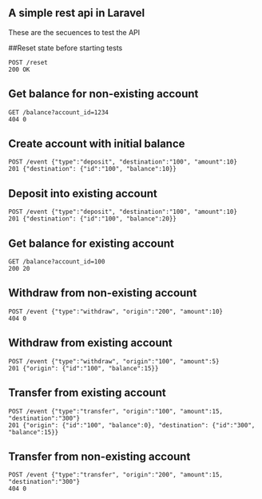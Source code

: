 ## A simple rest api in Laravel
These are the secuences to test the API

##Reset state before starting tests
```
POST /reset
200 OK
```

## Get balance for non-existing account
```
GET /balance?account_id=1234
404 0
```

## Create account with initial balance
```
POST /event {"type":"deposit", "destination":"100", "amount":10}
201 {"destination": {"id":"100", "balance":10}}
```

## Deposit into existing account
```
POST /event {"type":"deposit", "destination":"100", "amount":10}
201 {"destination": {"id":"100", "balance":20}}
```

## Get balance for existing account
```
GET /balance?account_id=100
200 20
```

## Withdraw from non-existing account
```
POST /event {"type":"withdraw", "origin":"200", "amount":10}
404 0
```

## Withdraw from existing account
```
POST /event {"type":"withdraw", "origin":"100", "amount":5}
201 {"origin": {"id":"100", "balance":15}}
```

## Transfer from existing account
```
POST /event {"type":"transfer", "origin":"100", "amount":15, "destination":"300"}
201 {"origin": {"id":"100", "balance":0}, "destination": {"id":"300", "balance":15}}
```

## Transfer from non-existing account
```
POST /event {"type":"transfer", "origin":"200", "amount":15, "destination":"300"}
404 0
```
